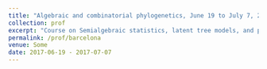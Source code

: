 ```yaml
---
title: "Algebraic and combinatorial phylogenetics, June 19 to July 7, 2017, Barcelona, Spain"
collection: prof
excerpt: "Course on Semialgebraic statistics, latent tree models, and phylogenetics."
permalink: /prof/barcelona
venue: Some
date: 2017-06-19 - 2017-07-07
---
```

